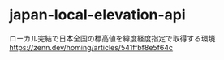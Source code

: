 # japan-local-elevation-api

ローカル完結で日本全国の標高値を緯度経度指定で取得する環境
https://zenn.dev/homing/articles/541ffbf8e5f64c

